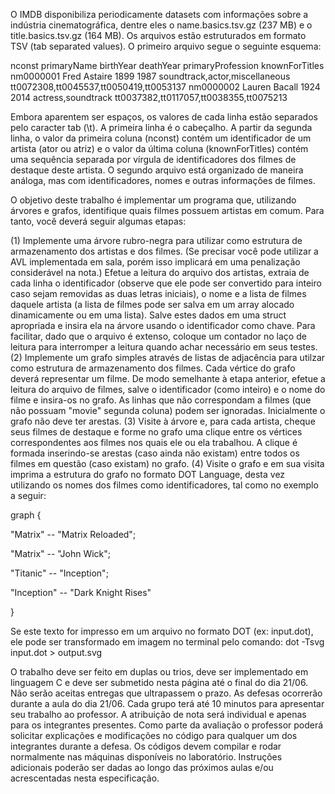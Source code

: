 O IMDB disponibiliza periodicamente datasets com informações sobre a indústria cinematográfica, 
dentre eles o name.basics.tsv.gz (237 MB) e o title.basics.tsv.gz (164 MB). Os arquivos estão 
estruturados em formato TSV (tab separated values). O primeiro arquivo segue o seguinte esquema:

nconst primaryName birthYear deathYear primaryProfession knownForTitles
nm0000001 Fred Astaire 1899 1987 soundtrack,actor,miscellaneous tt0072308,tt0045537,tt0050419,tt0053137
nm0000002 Lauren Bacall 1924 2014 actress,soundtrack tt0037382,tt0117057,tt0038355,tt0075213

Embora aparentem ser espaços, os valores de cada linha estão separados pelo caracter tab (\t). A primeira 
linha é o cabeçalho. A partir da segunda linha, o valor da primeira coluna (nconst) contém um identificador 
de um artista (ator ou atriz) e o valor da última coluna (knownForTitles) contém uma sequência separada por 
vírgula de identificadores dos filmes de destaque deste artista. O segundo arquivo está organizado de maneira 
análoga, mas com identificadores, nomes e outras informações de filmes.

O objetivo deste trabalho é implementar um programa que, utilizando árvores e grafos, identifique quais 
filmes possuem artistas em comum. Para tanto, você deverá seguir algumas etapas:

(1) Implemente uma árvore rubro-negra para utilizar como estrutura de armazenamento dos artistas e dos filmes. (Se precisar você pode utilizar a AVL implementada em sala, porém isso implicará em uma penalização considerável na nota.) Efetue a leitura do arquivo dos artistas, extraia de cada linha o identificador (observe que ele pode ser convertido para inteiro caso sejam removidas as duas letras iniciais), o nome e a lista de filmes daquele artista (a lista de filmes pode ser salva em um array alocado dinamicamente ou em uma lista). Salve estes dados em uma struct apropriada e insira ela na árvore usando o identificador como chave. Para facilitar, dado que o arquivo é extenso, coloque um contador no laço de leitura para interromper a leitura quando achar necessário em seus testes.
(2) Implemente um grafo simples através de listas de adjacência para utilzar como estrutura de armazenamento dos filmes. Cada vértice do grafo deverá representar um filme. De modo semelhante à etapa anterior, efetue a leitura do arquivo de filmes, salve o identificador (como inteiro) e o nome do filme e insira-os no grafo. As linhas que não correspondam a filmes (que não possuam "movie" segunda coluna) podem ser ignoradas. Inicialmente o grafo não deve ter arestas.
(3) Visite à árvore e, para cada artista, cheque seus filmes de destaque e forme no grafo uma clique entre os vértices correspondentes aos filmes nos quais ele ou ela trabalhou. A clique é formada inserindo-se arestas (caso ainda não existam) entre todos os filmes em questão (caso existam) no grafo.
(4) Visite o grafo e em sua visita imprima a estrutura do grafo no formato DOT Language, desta vez utilizando os nomes dos filmes como identificadores, tal como no exemplo a seguir:

graph {

"Matrix" -- "Matrix Reloaded";

"Matrix" -- "John Wick";

"Titanic" -- "Inception";

"Inception" -- "Dark Knight Rises"

}

Se este texto for impresso em um arquivo no formato DOT (ex: input.dot), ele pode ser transformado 
em imagem no terminal pelo comando: dot -Tsvg input.dot > output.svg

O trabalho deve ser feito em duplas ou trios, deve ser implementado em linguagem C e deve ser 
submetido nesta página até o final do dia 21/06. Não serão aceitas entregas que ultrapassem o prazo. 
As defesas ocorrerão durante a aula do dia 21/06. Cada grupo terá até 10 minutos para apresentar seu 
trabalho ao professor. A atribuição de nota será individual e apenas para os integrantes presentes. 
Como parte da avaliação o professor poderá solicitar explicações e modificações no código para qualquer 
um dos integrantes durante a defesa. Os códigos devem compilar e rodar normalmente nas máquinas disponíveis 
no laboratório. Instruções adicionais poderão ser dadas ao longo das próximos aulas e/ou acrescentadas 
nesta especificação.